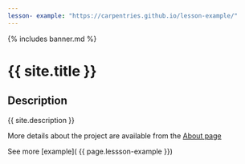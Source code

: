 ```yaml
---
lesson- example: "https://carpentries.github.io/lesson-example/" 
---
```


<!-- [![Group Web banner](./image/site_banner.png)](https://github.com/ufangYang/jeco-website)-->

{% includes banner.md %}

# {{ site.title }}

<!-- comment here-->

## Description
{{ site.description }}

More details about the project are available from the [About page](about.md)

See more [example]( {{ page.lessson-example }})

<!-- [About page link](https://github.com/ufangYang/jeco-website/blob/main/about.md) -->

<!-- [about]('/about') links to the github repo -->



